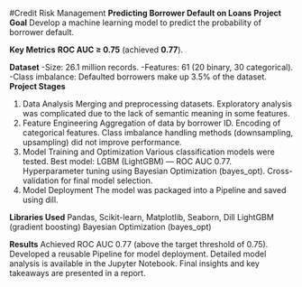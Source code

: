 #Credit Risk Management
**Predicting Borrower Default on Loans**
**Project Goal**
Develop a machine learning model to predict the probability of borrower default.

**Key Metrics**
**ROC AUC ≥ 0.75** (achieved **0.77**).

**Dataset**
-Size: 26.1 million records.
-Features: 61 (20 binary, 30 categorical).
-Class imbalance: Defaulted borrowers make up 3.5% of the dataset.
**Project Stages**
1. Data Analysis
Merging and preprocessing datasets.
Exploratory analysis was complicated due to the lack of semantic meaning in some features.
2. Feature Engineering
Aggregation of data by borrower ID.
Encoding of categorical features.
Class imbalance handling methods (downsampling, upsampling) did not improve performance.
3. Model Training and Optimization
Various classification models were tested.
Best model: LGBM (LightGBM) — ROC AUC 0.77.
Hyperparameter tuning using Bayesian Optimization (bayes_opt).
Cross-validation for final model selection.
4. Model Deployment
The model was packaged into a Pipeline and saved using dill.

**Libraries Used**
Pandas, Scikit-learn, Matplotlib, Seaborn, Dill
LightGBM (gradient boosting)
Bayesian Optimization (bayes_opt)

**Results**
Achieved ROC AUC 0.77 (above the target threshold of 0.75).
Developed a reusable Pipeline for model deployment.
Detailed model analysis is available in the Jupyter Notebook.
Final insights and key takeaways are presented in a report.